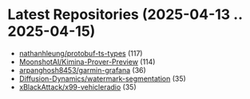 # Latest Repositories (2025-04-13 .. 2025-04-15)

- [nathanhleung/protobuf-ts-types](https://github.com/nathanhleung/protobuf-ts-types) (117)
- [MoonshotAI/Kimina-Prover-Preview](https://github.com/MoonshotAI/Kimina-Prover-Preview) (114)
- [arpanghosh8453/garmin-grafana](https://github.com/arpanghosh8453/garmin-grafana) (36)
- [Diffusion-Dynamics/watermark-segmentation](https://github.com/Diffusion-Dynamics/watermark-segmentation) (35)
- [xBlackAttack/x99-vehicleradio](https://github.com/xBlackAttack/x99-vehicleradio) (35)
